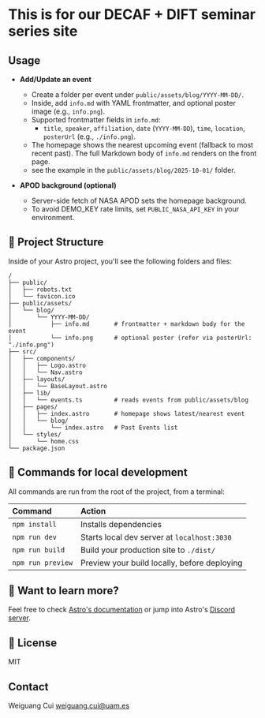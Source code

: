 # This is for our DECAF + DIFT seminar series site


## Usage

- **Add/Update an event**
  - Create a folder per event under `public/assets/blog/YYYY-MM-DD/`.
  - Inside, add `info.md` with YAML frontmatter, and optional poster image (e.g., `info.png`).
  - Supported frontmatter fields in `info.md`:
    - `title`, `speaker`, `affiliation`, `date` (`YYYY-MM-DD`), `time`, `location`, `posterUrl` (e.g., `./info.png`).
  - The homepage shows the nearest upcoming event (fallback to most recent past). The full Markdown body of `info.md` renders on the front page.
  - see the example in the `public/assets/blog/2025-10-01/` folder.

- **APOD background (optional)**
  - Server-side fetch of NASA APOD sets the homepage background.
  - To avoid DEMO_KEY rate limits, set `PUBLIC_NASA_API_KEY` in your environment.


## 🚀 Project Structure

Inside of your Astro project, you'll see the following folders and files:

```
/
├── public/
│   ├── robots.txt
│   └── favicon.ico
├── public/assets/
│   └── blog/
│       └── YYYY-MM-DD/
│           ├── info.md       # frontmatter + markdown body for the event
│           └── info.png      # optional poster (refer via posterUrl: "./info.png")
├── src/
│   ├── components/
│   │   ├── Logo.astro
│   │   └── Nav.astro
│   ├── layouts/
│   │   └── BaseLayout.astro
│   ├── lib/
│   │   └── events.ts         # reads events from public/assets/blog
│   ├── pages/
│   │   ├── index.astro       # homepage shows latest/nearest event
│   │   └── blog/
│   │       └── index.astro   # Past Events list
│   └── styles/
│       └── home.css
└── package.json
```

## 🧞 Commands for local development

All commands are run from the root of the project, from a terminal:

| Command           | Action                                       |
| :---------------- | :------------------------------------------- |
| `npm install`     | Installs dependencies                        |
| `npm run dev`     | Starts local dev server at `localhost:3030`  |
| `npm run build`   | Build your production site to `./dist/`      |
| `npm run preview` | Preview your build locally, before deploying |

## 👀 Want to learn more?

Feel free to check [Astro's documentation](https://github.com/withastro/astro) or jump into Astro's [Discord server](https://astro.build/chat).

## 📝 License

MIT

## Contact

Weiguang Cui
weiguang.cui@uam.es

